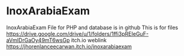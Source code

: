 # InoxArabiaExam

InoxArabiaExam File for PHP and database is in github
This is for files https://drive.google.com/drive/u/1/folders/1ffi3pREIeGuF-aVmIDrGaOy49mT6wsGp
itch.io weblink https://jhorenlanceecarwan.itch.io/inoxarabiaexam
